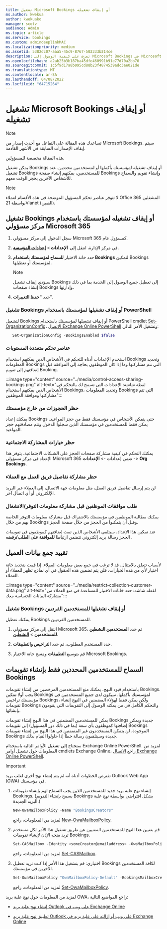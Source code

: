 ```yaml
---
title: تشغيل Microsoft Bookings أو إيقاف تشغيله
ms.author: kwekua
author: kwekuako
manager: scotv
audience: Admin
ms.topic: article
ms.service: bookings
ms.custom: admindeeplinkMAC
ms.localizationpriority: medium
ms.assetid: 5382dc07-aaa5-45c9-8767-502333b214ce
description: تعرف على كيفية الوصول إلى Microsoft Bookings في Microsoft 365.
ms.openlocfilehash: a2ab25b3b187ba45dfe460991b91e77d70a2bb70
ms.sourcegitcommit: 1c5f9d17a8b095cd88b23f4874539adc3ae021de
ms.translationtype: MT
ms.contentlocale: ar-SA
ms.lasthandoff: 04/08/2022
ms.locfileid: "64715264"
---
```

# <a name="turn-microsoft-bookings-on-or-off"></a>تشغيل Microsoft Bookings أو إيقاف تشغيله

> [!NOTE]
> تساعدك هذه المقالة على التفاعل مع أحدث إصدار من Microsoft Bookings. سيتم إيقاف الإصدارات السابقة في الأشهر القادمة.

هذه المقالة مخصصة للمسؤولين. 

يمكن تشغيل Bookings أو إيقاف تشغيله لمؤسستك بأكملها أو لمستخدمين محددين. عند تشغيل Bookings للمستخدمين، يمكنهم إنشاء صفحة Bookings وإنشاء تقويم والسماح للأشخاص الآخرين بحجز الوقت معهم.

> [!NOTE]
> لا تتوفر عناصر تحكم المسؤول الموضحة في هذه الأقسام لعملاء Office 365 المشغلين بواسطة 21Vianet (الصين).

## <a name="turn-bookings-on-or-off-for-your-organization-using-the-microsoft-365-admin-center"></a>تشغيل Bookings أو إيقاف تشغيله لمؤسستك باستخدام مركز مسؤولي Microsoft 365

1. سجل الدخول إلى مركز مسؤولي Microsoft 365 كمسؤول عام.

2. في مركز الإدارة، انتقل إلى  **الإعدادات** \> <a href="https://go.microsoft.com/fwlink/p/?linkid=2053743" target="_blank">**إعدادات المؤسسة**</a>.

3. حدد خانة الاختيار **للسماح لمؤسستك باستخدام Bookings** لتمكين Bookings لمؤسستك أو تعطيلها.

   > [!NOTE]
   > سيؤدي إيقاف تشغيل Bookings إلى تعطيل جميع الوصول إلى الخدمة بما في ذلك إنشاء صفحات Bookings وإدارتها.

4. حدد **"حفظ التغييرات**".

### <a name="turn-bookings-on-or-off-for-your-organization-using-powershell"></a>تشغيل Bookings أو إيقاف تشغيلها لمؤسستك باستخدام PowerShell

لتشغيل Bookings أو إيقاف تشغيلها لمؤسستك باستخدام PowerShell cmdlet [Set-OrganizationConfig](/powershell/module/exchange/set-organizationconfig)، [الاتصال Exchange Online PowerShell](/powershell/exchange/connect-to-exchange-online-powershell) وتشغيل الأمر التالي:

```PowerShell
   Set-OrganizationConfig -BookingsEnabled $false
```

### <a name="granular-controls"></a>عناصر تحكم متعددة المستويات

استخدم الإعدادات أدناه للتحكم في الأشخاص الذين يمكنهم استخدام Bookings وتحديد المعلومات Bookings التي تتم مشاركتها وما إذا كان الموظفون بحاجة إلى الموافقة قبل إضافتهم إلى تقويم Booking.

:::image type="content" source="../media/control-access-sharing-bookings.png" alt-text="لقطة شاشة: الإعدادات التي تسمح لك بالتحكم في الأشخاص الذين يمكنهم استخدام Bookings، وتحديد المعلومات Bookings التي تتم مشاركتها وموافقة الموظفين":::

### <a name="block-bookings-from-outside-your-organization"></a>حظر الحجوزات من خارج مؤسستك

يمكنك إعداد Bookings حتى يتمكن الأشخاص في مؤسستك فقط من حجز المواعيد. يمكن فقط للمستخدمين في مؤسستك الذين سجلوا الدخول وتتم مصادقتهم حجز المواعيد.

### <a name="block-social-sharing-options"></a>حظر خيارات المشاركة الاجتماعية

يمكنك التحكم في كيفية مشاركة صفحات الحجز على الشبكات الاجتماعية. يتوفر هذا الإعداد في مركز مسؤولي Microsoft 365 ضمن إعدادات  -> **الإعدادات** ->  **Org** **Bookings**.

### <a name="block-sharing-staff-details-with-customers"></a>حظر مشاركة تفاصيل فريق العمل مع العملاء

لن يتم إرسال تفاصيل فريق العمل، مثل معلومات جهة الاتصال، إلى العملاء عبر البريد الإلكتروني أو أي اتصال آخر.

### <a name="require-staff-approvals-before-sharing-freebusy-information"></a>طلب موافقات الموظفين قبل مشاركة معلومات التوفر/الانشغال

يمكنك مطالبة الموظفين في مؤسستك بالاشتراك قبل مشاركة معلومات التوفر الخاصة بهم من خلال Bookings وقبل أن يتمكنوا من الحجز من خلال صفحة الحجز.

عند تمكين هذا الإعداد، سيتلقى الأشخاص الذين تمت إضافتهم كموظفون في تقويمات الحجز رسالة بريد إلكتروني تتضمن ارتباطا **للموافقة على الطلب/رفضه** .

## <a name="restrict-collection-of-customer-data"></a>تقييد جمع بيانات العميل

لأسباب تتعلق بالامتثال، قد لا ترغب في جمع بعض معلومات العملاء. إذا قمت بتحديد خانة اختيار لأي من هذه الخيارات، فلن يتم تضمين هذه الحقول في أي نماذج تظهر للعملاء أو العملاء.

:::image type="content" source="../media/restrict-collection-customer-data.png" alt-text="لقطة شاشة: حدد خانات الاختيار للمساعدة في منع العملاء من مشاركة البيانات الحساسة معك":::

### <a name="turn-bookings-on-or-off-for-individual-users"></a>تشغيل Bookings أو إيقاف تشغيلها للمستخدمين الفرديين

يمكنك تعطيل Bookings للمستخدمين الفرديين.

1. انتقل إلى مركز مسؤولي Microsoft 365، ثم حدد **المستخدمين النشطين للمستخدمين** \> <a href="https://go.microsoft.com/fwlink/p/?linkid=834822" target="_blank">**النشطين**</a>.

1. حدد المستخدم المطلوب، ثم حدد **التراخيص والتطبيقات**.

1. قم بتوسيع **التطبيقات** ومسح خانة الاختيار Microsoft Bookings.

## <a name="allow-only-selected-users-to-create-bookings-calendars"></a>السماح للمستخدمين المحددين فقط بإنشاء تقويمات Bookings

باستخدام قيود النهج، يمكنك منع المستخدمين المرخصين من إنشاء تقويمات Bookings. يجب أولا تمكين Bookings لمؤسستك بأكملها. سيكون لدى جميع المستخدمين في مؤسستك تراخيص Bookings، ولكن يمكن فقط لهؤلاء المضمنين في النهج إنشاء تقويمات Bookings والتحكم الكامل في من يمكنه الوصول إلى التقويمات التي يقومون بإنشائها.

يمكن للمستخدمين المضمنين في هذا النهج إنشاء تقويمات Bookings جديدة ويمكن إضافتها كموظفون بأي سعة (بما في ذلك دور المسؤول) إلى تقويمات Bookings الموجودة. لن يتمكن المستخدمون غير المضمنين في هذا النهج من إنشاء تقويمات Bookings جديدة وسيتلقىون رسالة خطأ إذا حاولوا القيام بذلك.

ستحتاج إلى تشغيل الأوامر التالية باستخدام Exchange Online PowerShell. لمزيد من المعلومات حول تشغيل أوامر cmdlets Exchange Online، راجع [الاتصال Exchange Online PowerShell](/powershell/exchange/connect-to-exchange-online-powershell).

> [!IMPORTANT]
> تفترض الخطوات أدناه أنه لم يتم إنشاء نهج أخرى لعلب بريد Outlook Web App (OWA) في مؤسستك.

1. إنشاء نهج علبة بريد جديد للمستخدمين الذين يجب السماح لهم بإنشاء تقويمات Bookings. (يسمح بإنشاء التقويم Bookings بشكل افتراضي بواسطة نهج علبة البريد الجديدة.)

   ```PowerShell
   New-OwaMailboxPolicy -Name "BookingsCreators"
   ```

   لمزيد من المعلومات، راجع [New-OwaMailboxPolicy](/powershell/module/exchange/new-owamailboxpolicy).

2. قم بتعيين هذا النهج للمستخدمين المعنيين عن طريق تشغيل هذا الأمر لكل مستخدم تريد منحه الإذن لإنشاء تقويمات Bookings.

   ```PowerShell
   Set-CASMailbox -Identity <someCreator@emailaddress> -OwaMailboxPolicy "BookingsCreators"
   ```

   لمزيد من المعلومات، راجع [Set-CASMailbox](/powershell/module/exchange/set-casmailbox).

3. اختياري: قم بتشغيل هذا الأمر إذا كنت تريد تعطيل Bookings لكافة المستخدمين الآخرين في مؤسستك.

   ```PowerShell
   Set-OwaMailboxPolicy "OwaMailboxPolicy-Default" -BookingsMailboxCreationEnabled:$false
   ```

   لمزيد من المعلومات، راجع [Set-OwaMailboxPolicy](/powershell/module/exchange/set-owamailboxpolicy).

لمزيد من المعلومات حول نهج علبة بريد OWA، راجع المواضيع التالية:

- [إنشاء نهج علبة بريد Outlook على ويب في Exchange Online](/exchange/clients-and-mobile-in-exchange-online/outlook-on-the-web/create-outlook-web-app-mailbox-policy)

- [تطبيق نهج علبة بريد Outlook على ويب أو إزالته على علبة بريد في Exchange Online](/exchange/clients-and-mobile-in-exchange-online/outlook-on-the-web/create-outlook-web-app-mailbox-policy)
